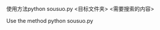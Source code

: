 使用方法python sousuo.py <目标文件夹> <需要搜索的内容>

Use the method python sousuo.py <target folder> <content to search>
